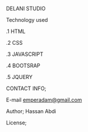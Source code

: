 DELANI STUDIO 

Technology used 
  
  .1 HTML
  
  .2 CSS
  
  .3 JAVASCRIPT
  
  .4 BOOTSRAP
 
  .5  JQUERY
 
CONTACT INFO;

  E-mail emperadam@gmail.com
  
  Author; Hassan Abdi
  
 License;
 
  
